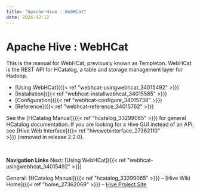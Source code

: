 ```yaml
---
title: "Apache Hive : WebHCat"
date: 2024-12-12
---
```










# Apache Hive : WebHCat






This is the manual for WebHCat, previously known as Templeton. WebHCat is the REST API for HCatalog, a table and storage management layer for Hadoop. 

* [Using WebHCat]({{< ref "webhcat-usingwebhcat_34015492" >}})
* [Installation]({{< ref "webhcat-installwebhcat_34015585" >}})
* [Configuration]({{< ref "webhcat-configure_34015738" >}})
* [Reference]({{< ref "webhcat-reference_34015762" >}})

See the [HCatalog Manual]({{< ref "hcatalog_33299065" >}}) for general HCatalog documentation. If you are looking for a Hive GUI instead of an API, see [Hive Web Interface]({{< ref "hivewebinterface_27362110" >}}) (removed in release 2.2.0).

 

**Navigation Links**
Next: [Using WebHCat]({{< ref "webhcat-usingwebhcat_34015492" >}})

General: [HCatalog Manual]({{< ref "hcatalog_33299065" >}}) – [Hive Wiki Home]({{< ref "home_27362069" >}}) – [Hive Project Site](http://hive.apache.org/)




 

 

